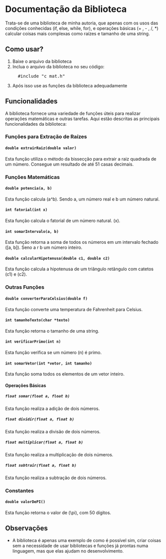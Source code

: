 
# Documentação da Biblioteca
 Trata-se de uma biblioteca de minha autoria, que apenas com os usos das condições conhecidas (if, else, while, for), e operações básicas (+ , - , /, *) calcular coisas mais complexas como raízes e tamanho de uma string. 
## Como usar?
<ol>
 <li>
  Baixe o arquivo da biblioteca
 </li>
 <li>
  Inclua o arquivo da biblioteca no seu código: 
   <pre>
  #include "c_mat.h"
</pre>
 </li>
 <li>
  Após isso use as funções da biblioteca adequadamente
 </li>
</ol>

## Funcionalidades

A biblioteca fornece uma variedade de funções úteis para realizar operações matemáticas e outras tarefas. Aqui estão descritas as principais funcionalidades da biblioteca:

### Funções para Extração de Raízes

#### `double extrairRaiz(double valor)`

Esta função utiliza o método da bissecção para extrair a raiz quadrada de um número. Consegue um resultado de até 51 casas decimais. 

### Funções Matemáticas

#### `double potencia(a, b)`

Esta função calcula \(a^b\). Sendo a, um número real e b um número natural. 

#### `int fatorial(int x)`

Esta função calcula o fatorial de um número natural. \(x\).

#### `int somarIntervalo(a, b)`

Esta função retorna a soma de todos os números em um intervalo fechado \([a, b]\).
Seno a r b um número inteiro. 

#### `double calcularHipotenusa(double c1, double c2)`

Esta função calcula a hipotenusa de um triângulo retângulo com catetos \(c1\) e \(c2\).

### Outras Funções

#### `double converterParaCelsius(double f)`

Esta função converte uma temperatura de Fahrenheit para Celsius.

#### `int tamanhoTexto(char *texto)`

Esta função retorna o tamanho de uma string.

#### `int verificarPrimo(int n)`

Esta função verifica se um número \(n\) é primo.

#### `int somarVetor(int *vetor, int tamanho)`

Esta função soma todos os elementos de um vetor inteiro.

#### Operações Básicas

##### `float somar(float a, float b)`

Esta função realiza a adição de dois números.

##### `float dividir(float a, float b)`

Esta função realiza a divisão de dois números.

##### `float multiplicar(float a, float b)`

Esta função realiza a multiplicação de dois números.

##### `float subtrair(float a, float b)`

Esta função realiza a subtração de dois números.

### Constantes

#### `double valorDePI()`

Esta função retorna o valor de \(\pi\)\, com 50 dígitos. 

## Observações
 - A biblioteca é apenas uma exemplo de como é possível sim, criar coisas sem a necessidade de usar bibliotecas e funções já prontas numa linguagem, mas que elas ajudam no desenvolvimento.
